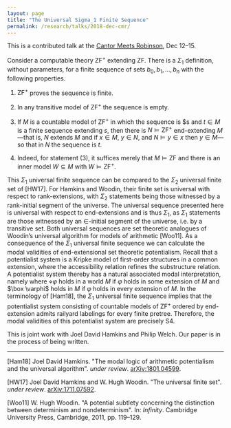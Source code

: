 ```yaml
---
layout: page
title: "The Universal Sigma_1 Finite Sequence"
permalink: /research/talks/2018-dec-cmr/
---
```


This is a contributed talk at the [Cantor Meets Robinson](https://cantormeetsrobinson.wordpress.com/), Dec 12–15.

Consider a computable theory $\mathsf{ZF}^+$ extending $\mathsf{ZF}$. There is a $\Sigma_1$ definition, without parameters, for a finite sequence of sets $b_0, b_1, \ldots , b_n$ with the following properties.

1. $\mathsf{ZF}^+$ proves the sequence is finite.

2. In any transitive model of $\mathsf{ZF}^+$ the sequence is empty.

3. If $M$ is a countable model of $\mathsf{ZF}^+$ in which the sequence is $s and $t \in M$ is a finite sequence extending $s$, then there is $N \models \mathsf{ZF}^+$ end-extending $M$—that is, $N$ extends $M$ and if $x \in M$, $y \in N$, and $N \models y \in x$ then $y \in M$—so that in $N$ the sequence is $t$.

4.  Indeed, for statement (3), it suffices merely that $M \models \mathsf{ZF}$ and there is an inner model $W \subseteq M$ with $W \models \mathsf{ZF}^+$.

This $\Sigma_1$ universal finite sequence can be compared to the $\Sigma_2$ universal finite set of [HW17]. For Hamkins and Woodin, their finite set is universal with respect to rank-extensions, with $\Sigma_2$ statements being those witnessed by a rank-initial segment of the universe. The universal sequence presented here is universal with respect to end-extensions and is thus $\Sigma_1$, as $\Sigma_1$ statements are those witnessed by an $\in$-initial segment of the universe, i.e. by a transitive set. Both universal sequences are set theoretic analogues of Woodin’s universal algorithm for models of arithmetic [Woo11].
As a consequence of the $\Sigma_1$ universal finite sequence we can calculate the
modal validities of end-extensional set theoretic potentialism. Recall that a
potentialist system is a Kripke model of first-order structures in a common
extension, where the accessibility relation refines the substructure relation.
A potentialist system thereby has a natural associated modal interpretation,
namely where $\diamond \varphi$ holds in a world $M$ if $\varphi$ holds in some extension of $M$ and $\box \varphi$ holds in $M$ if $\varphi$ holds in every extension of $M$. In the terminology of [Ham18], the $\Sigma_1$ universal finite sequence implies that the potentialist system consisting of countable models of $\mathsf{ZF}^+$ ordered by end-extension admits railyard labelings for every finite pretree. Therefore, the modal validities of this potentialist system are precisely $\mathsf{S4}$.

This is joint work with Joel David Hamkins and Philip Welch. Our paper is in the process of being written.

----

[Ham18] Joel David Hamkins. "The modal logic of arithmetic potentialism and the universal algorithm". *under review*. [arXiv:1801.04599](https://arxiv.org/abs/1801.04599).

[HW17] Joel David Hamkins and W. Hugh Woodin. "The universal finite set". *under review*. [arXiv:1711.07592](https://arxiv.org/abs/1711.07592).

[Woo11] W. Hugh Woodin. "A potential subtlety concerning the distinction between determinism and nondeterminism". In: *Infinity*. Cambridge University Press, Cambridge, 2011, pp. 119–129.

